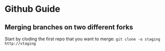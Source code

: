 # Github Guide

## Merging branches on two different forks

Start by cloding the first repo that you want to merge:
``` git clone -o staging http://staging ```
